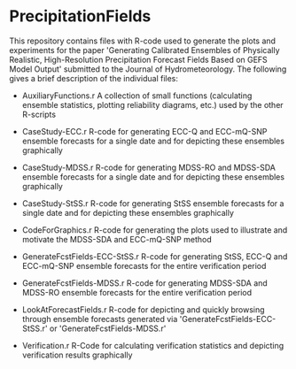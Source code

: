 # PrecipitationFields

This repository contains files with R-code used to generate the plots and experiments for the paper 'Generating Calibrated Ensembles of Physically Realistic, High-Resolution Precipitation Forecast Fields Based on GEFS Model Output' submitted to the Journal of Hydrometeorology. The following gives a brief description of the individual files:


- AuxiliaryFunctions.r
A collection of small functions (calculating ensemble statistics, plotting reliability diagrams, etc.) used by the other R-scripts 


- CaseStudy-ECC.r
R-code for generating ECC-Q and ECC-mQ-SNP ensemble forecasts for a single date and for depicting these ensembles graphically


- CaseStudy-MDSS.r
R-code for generating MDSS-RO and MDSS-SDA ensemble forecasts for a single date and for depicting these ensembles graphically


- CaseStudy-StSS.r
R-code for generating StSS ensemble forecasts for a single date and for depicting these ensembles graphically


- CodeForGraphics.r
R-code for generating the plots used to illustrate and motivate the MDSS-SDA and ECC-mQ-SNP method


- GenerateFcstFields-ECC-StSS.r
R-code for generating StSS, ECC-Q and ECC-mQ-SNP ensemble forecasts for the entire verification period


- GenerateFcstFields-MDSS.r
R-code for generating MDSS-SDA and MDSS-RO ensemble forecasts for the entire verification period


- LookAtForecastFields.r
R-code for depicting and quickly browsing through ensemble forecasts generated via 'GenerateFcstFields-ECC-StSS.r' or 'GenerateFcstFields-MDSS.r'


- Verification.r
R-Code for calculating verification statistics and depicting verification results graphically

